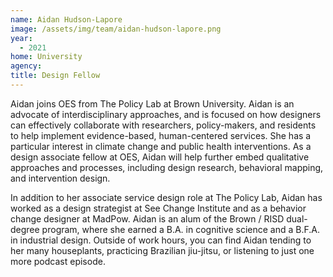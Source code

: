```yaml
---
name: Aidan Hudson-Lapore
image: /assets/img/team/aidan-hudson-lapore.png
year:
  - 2021
home: University
agency:
title: Design Fellow
---
```

Aidan joins OES from The Policy Lab at Brown University. Aidan is an advocate of interdisciplinary approaches, and is focused on how designers can effectively collaborate with researchers, policy-makers, and residents to help implement evidence-based, human-centered services. She has a particular interest in climate change and public health interventions. As a design associate fellow at OES, Aidan will help further embed qualitative approaches and processes, including design research, behavioral mapping, and intervention design. 

In addition to her associate service design role at The Policy Lab, Aidan has worked as a design strategist at See Change Institute and as a behavior change designer at MadPow. Aidan is an alum of the Brown / RISD dual-degree program, where she earned a B.A. in cognitive science and a B.F.A. in industrial design. Outside of work hours, you can find Aidan tending to her many houseplants, practicing Brazilian jiu-jitsu, or listening to just one more podcast episode.
